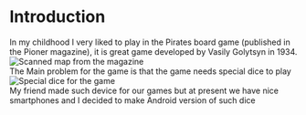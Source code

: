 # Introduction
In my childhood I very liked to play in the Pirates board game (published in the Pioner magazine), it is great game developed by Vasily Golytsyn in 1934.   
![Scanned map from the magazine](http://samlib.ru/img/j/jarow_e/pirates/piraty_game_lo.jpg)   
The Main problem for the game is that the game needs special dice to play   
![Special dice for the game](http://www.gudleifr.h1.ru/5334.jpg)   
My friend made such device for our games but at present we have nice smartphones and I decided to make Android version of such dice
